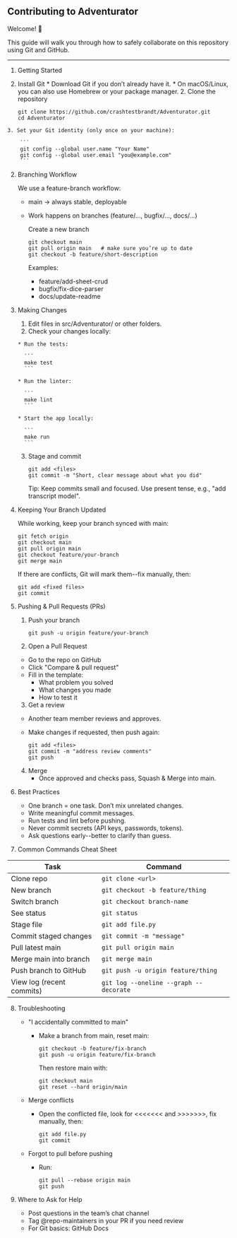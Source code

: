 ## Contributing to Adventurator

Welcome! 🎲

This guide will walk you through how to safely collaborate on this repository using Git and GitHub.

---

1. Getting Started
  1.	Install Git
    * Download Git if you don’t already have it.
    * On macOS/Linux, you can also use Homebrew or your package manager.
	2. Clone the repository

	    ```
        git clone https://github.com/crashtestbrandt/Adventurator.git
        cd Adventurator
	    ```

	3. Set your Git identity (only once on your machine):
	
	    ```
        git config --global user.name "Your Name"
        git config --global user.email "you@example.com"
        ```

2. Branching Workflow

    We use a feature-branch workflow:
	 
    * main → always stable, deployable
    * Work happens on branches (feature/..., bugfix/..., docs/...)

      Create a new branch

	  ```
      git checkout main
      git pull origin main   # make sure you’re up to date
      git checkout -b feature/short-description
      ```

      Examples:

      * feature/add-sheet-crud
      * bugfix/fix-dice-parser
      * docs/update-readme

3. Making Changes
	1.	Edit files in src/Adventurator/ or other folders.
	2.	Check your changes locally:
	
	   * Run the tests:

	     ```
         make test
	     ```

       * Run the linter:

         ```
         make lint
         ```

       * Start the app locally:
  
         ```
	     make run
	     ```

    3. Stage and commit
 

	    ```
        git add <files>
        git commit -m "Short, clear message about what you did"
	    ```

        Tip: Keep commits small and focused. Use present tense, e.g., "add transcript model".

4. Keeping Your Branch Updated

    While working, keep your branch synced with main:

    ```
    git fetch origin
    git checkout main
    git pull origin main
    git checkout feature/your-branch
    git merge main
    ```

    If there are conflicts, Git will mark them--fix manually, then:

    ```
    git add <fixed files>
    git commit
    ```

5. Pushing & Pull Requests (PRs)
	1. Push your branch
	
        ```
        git push -u origin feature/your-branch
	    ```


	2. Open a Pull Request
      * Go to the repo on GitHub
      * Click "Compare & pull request"
      * Fill in the template:
        * What problem you solved
        * What changes you made
        * How to test it
	3. Get a review
      * Another team member reviews and approves.
      * Make changes if requested, then push again:
		
         ```
         git add <files>
         git commit -m "address review comments"
         git push
	     ```
			
	4. Merge
	   * Once approved and checks pass, Squash & Merge into main.

6. Best Practices

    * One branch = one task. Don’t mix unrelated changes.
    * Write meaningful commit messages.
    * Run tests and lint before pushing.
    * Never commit secrets (API keys, passwords, tokens).
    * Ask questions early--better to clarify than guess.

7. Common Commands Cheat Sheet

| Task | Command|
|------|--------|
| Clone repo | `git clone <url>` |
| New branch | `git checkout -b feature/thing` |
| Switch branch | `git checkout branch-name` |
| See status |	`git status` |
| Stage file	| `git add file.py` |
| Commit staged changes | `git commit -m "message"` |
| Pull latest main |	`git pull origin main` |
| Merge main into branch |	`git merge main` |
| Push branch to GitHub	| `git push -u origin feature/thing` |
| View log (recent commits) | `git log --oneline --graph --decorate` |

8. Troubleshooting
   * "I accidentally committed to main"
     * Make a branch from main, reset main:

        ```
        git checkout -b feature/fix-branch
        git push -u origin feature/fix-branch
	    ```

        Then restore main with:

	    ```
        git checkout main
        git reset --hard origin/main
	    ```
	   
   * Merge conflicts
      * Open the conflicted file, look for <<<<<<< and >>>>>>>, fix manually, then:

	    ```
        git add file.py
        git commit
	    ```

   * Forgot to pull before pushing
      * Run:

	     ```
        git pull --rebase origin main
        git push
	    ```

9. Where to Ask for Help
   * Post questions in the team’s chat channel
   * Tag @repo-maintainers in your PR if you need review
   * For Git basics: GitHub Docs

